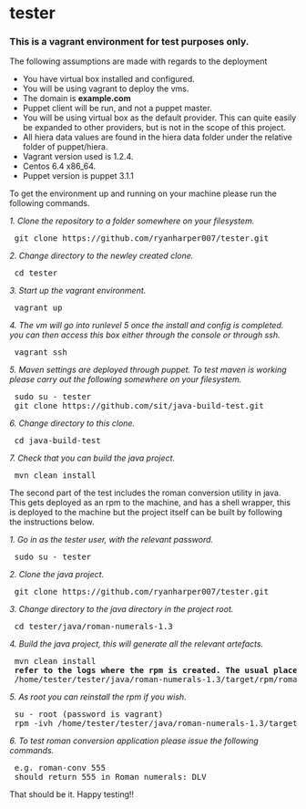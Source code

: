 tester
======

### This is a vagrant environment for test purposes only.

The following assumptions are made with regards to the deployment
* You have virtual box installed and configured. 
* You will be using vagrant to deploy the vms. 
* The domain is <b>example.com</b>
* Puppet client will be run, and not a puppet master.
* You will be using virtual box as the default provider.  This can quite easily be expanded to other providers, but is not in the scope of this project. 
* All hiera data values are found in the hiera data folder under the relative folder of puppet/hiera.  
* Vagrant version used is 1.2.4.
* Centos 6.4 x86_64.
* Puppet version is puppet 3.1.1 

To get the environment up and running on your machine please run the following commands. 

<i>1. Clone the repository to a folder somewhere on your filesystem.</i>
<pre>
 git clone https://github.com/ryanharper007/tester.git
</pre>
<i>2. Change directory to the newley created clone.</i>
<pre>
 cd tester
</pre>
<i>3. Start up the vagrant environment.</i>
<pre>
 vagrant up
</pre>
<i>4. The vm will go into runlevel 5 once the install and config is completed. you can then access this box either through the console or through ssh.</i>
<pre>
 vagrant ssh
</pre>
<i>5. Maven settings are deployed through puppet.  To test maven is working please carry out the following somewhere on your filesystem.</i>
<pre>
 sudo su - tester
 git clone https://github.com/sit/java-build-test.git
</pre>
<i>6. Change directory to this clone.</i>
<pre>
 cd java-build-test
</pre>
<i>7. Check that you can build the java project.</i>
<pre>
 mvn clean install
</pre>

The second part of the test includes the roman conversion utility in java. This gets deployed as an rpm to the machine, and has a shell wrapper, this is deployed to the machine but the project itself can be built by following the instructions below.

<i>1. Go in as the tester user, with the relevant password.</i>
<pre>
 sudo su - tester
</pre>
<i>2. Clone the java project.</i>
<pre>
 git clone https://github.com/ryanharper007/tester.git
</pre>
<i>3. Change directory to the java directory in the project root.</i>
<pre>
 cd tester/java/roman-numerals-1.3
</pre>
<i>4. Build the java project, this will generate all the relevant artefacts.</i>
<pre>
 mvn clean install
 <b>refer to the logs where the rpm is created. The usual place for this is.</b>
 /home/tester/tester/java/roman-numerals-1.3/target/rpm/roman-numerals/RPMS/noarch/roman-numerals-1.3-1.noarch.rpm
</pre>
<i>5. As root you can reinstall the rpm if you wish.</i>
<pre>
 su - root (password is vagrant)
 rpm -ivh /home/tester/tester/java/roman-numerals-1.3/target/rpm/roman-numerals/RPMS/noarch/roman-numerals-1.3-1.noarch.rpm --force
</pre>
<i>6. To test roman conversion application please issue the following commands.</i>
<pre>
 e.g. roman-conv 555
 should return 555 in Roman numerals: DLV
</pre>

That should be it. Happy testing!!
